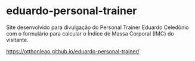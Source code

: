 # eduardo-personal-trainer
Site desenvolvido para divulgação do Personal Trainer Eduardo Celedônio com o formulário para calcular o Índice de Massa Corporal (IMC) do visitante.

https://otthonleao.github.io/eduardo-personal-trainer/
